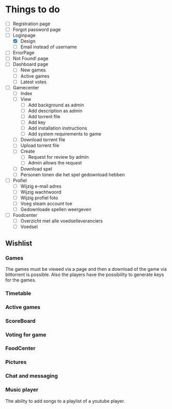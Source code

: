 # Things to do
- [ ] Registration page
- [ ] Forgot password page
- [ ] Loginpage
    - [X] Design
    - [ ] Email instead of username
- [ ] ErrorPage
- [ ] Not Found! page
- [ ] Dashboard page
    - [ ] New games
    - [ ] Active games
    - [ ] Latest votes
- [ ] Gamecenter
    - [ ] Index
    - [ ] View
        - [ ] Add background as admin
        - [ ] Add description as admin
        - [ ] Add torrent file
        - [ ] Add key
        - [ ] Add installation instructions
        - [ ] Add system requirements to game
    - [ ] Download torrent file
    - [ ] Upload torrent file
    - [ ] Create
        - [ ] Request for review by admin
        - [ ] Admin allows the request
    - [ ] Download spel
    - [ ] Personen tonen die het spel gedownload hebben
- [ ] Profiel
    - [ ] Wijzig e-mail adres
    - [ ] Wijzig wachtwoord
    - [ ] Wijzig profiel foto
    - [ ] Voeg steam account toe
    - [ ] Gedownloade spellen weergeven
- [ ] Foodcenter
    - [ ] Overzicht met alle voedselleveranciers
    - [ ] Voedsel

## Wishlist

### Games
The games must be viewed via a page and then a download of the game via bittorrent is possible. Also the players have the possibility to generate keys for the games.

### Timetable


### Active games


### ScoreBoard


### Voting for game


### FoodCenter


### Pictures


### Chat and messaging


### Music player
The ability to add songs to a playlist of a youtube player.
